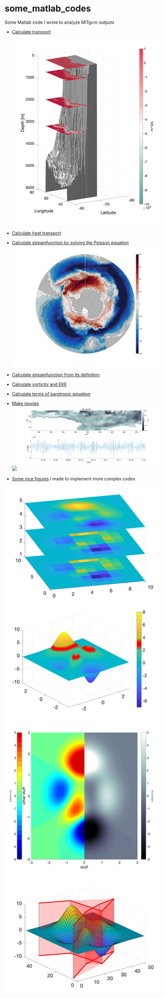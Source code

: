# some_matlab_codes
Some Matlab code I wrote to analyze MITgcm outputs

- [Calculate transport](https://github.com/costaandrea/some_matlab_codes/blob/master/transport.m)
![alt text](https://github.com/costaandrea/some_matlab_codes/blob/master/HT.png)

- [Calculate heat transport](https://github.com/costaandrea/some_matlab_codes/blob/master/heatflux2_all_lat.m)

- [Calculate streamfunction by solving the Poisson equation](https://github.com/costaandrea/some_matlab_codes/tree/master/stremf)
![](https://github.com/costaandrea/some_matlab_codes/blob/master/PSI_poiss_fovH.png)

- [Calculate streamfunction from its definition](https://github.com/costaandrea/some_matlab_codes/blob/master/stremf/main2.m)

- [Calculate vorticity and EKE](https://github.com/costaandrea/some_matlab_codes/blob/master/vort_EKE.m)

- [Calculate terms of barotropic equation](https://github.com/costaandrea/some_matlab_codes/blob/master/barotropic_eq_terms.m)

- [Make movies](https://github.com/costaandrea/some_matlab_codes/blob/master/make_movie_SSH.m)
![](https://github.com/costaandrea/some_matlab_codes/blob/master/frame.png)
![](https://www.dropbox.com/s/hbvbf1e2wh7r7g0/HT_SSH_whole.gif?dl=0)

- [Some nice figures](https://github.com/costaandrea/some_matlab_codes/blob/master/examples.m) I made to implement more complex codes

![](https://github.com/costaandrea/some_matlab_codes/blob/master/fig1.png)
![](https://github.com/costaandrea/some_matlab_codes/blob/master/fig2.png)
![](https://github.com/costaandrea/some_matlab_codes/blob/master/fig3.png)
![](https://github.com/costaandrea/some_matlab_codes/blob/master/fig4.png)

